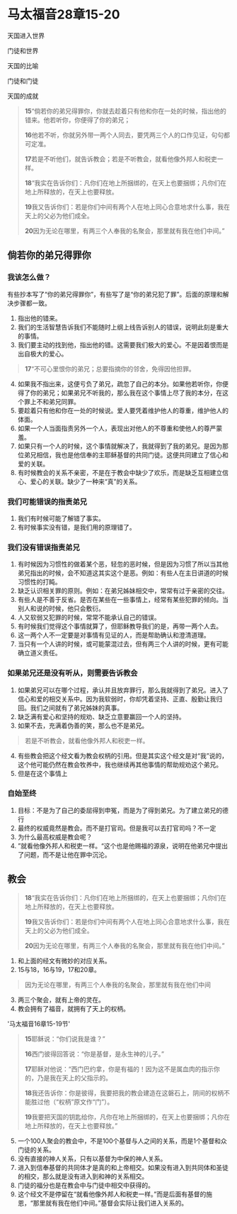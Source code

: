 # 马太福音28章15-20

天国进入世界

门徒和世界

天国的比喻

门徒和门徒

天国的成就

> **15**“倘若你的弟兄得罪你，你就去趁着只有他和你在一处的时候，指出他的错来。他若听你，你便得了你的弟兄；
>
> **16**他若不听，你就另外带一两个人同去，要凭两三个人的口作见证，句句都可定准。
>
> **17**若是不听他们，就告诉教会；若是不听教会，就看他像外邦人和税吏一样。
>
> **18**“我实在告诉你们：凡你们在地上所捆绑的，在天上也要捆绑；凡你们在地上所释放的，在天上也要释放。
>
> **19**我又告诉你们：若是你们中间有两个人在地上同心合意地求什么事，我在天上的父必为他们成全。
>
> **20**因为无论在哪里，有两三个人奉我的名聚会，那里就有我在他们中间。”

## 倘若你的弟兄得罪你

### 我该怎么做？

有些抄本写了“你的弟兄得罪你”，有些写了是“你的弟兄犯了罪”。后面的原理和解决步骤都一致。

1. 指出他的错来。
2. 我们的生活智慧告诉我们不能随时上纲上线告诉别人的错误，说明此刻是重大的事情。
3. 我们要主动的找到他，指出他的错。这需要我们极大的爱心。不是因着恨而是出自极大的爱心。

> **17**“不可心里恨你的弟兄；总要指摘你的邻舍，免得因他担罪。

4. 如果我不指出来，这便亏负了弟兄，疏忽了自己的本分。如果他若听你，你便得了你的弟兄；如果弟兄不听我的，那么我在这个事情上尽了我的本分，在这个罪上不和弟兄同罪。
5. 要趁着只有他和你在一处的时候说。爱人要凭着维护他人的尊重，维护他人的体面。
6. 如果一个人当面指责另外一个人，表现出对他人的不尊重和使他人的尊严蒙羞。
7. 如果只有一个人的时候，这个事情就解决了，我就得到了我的弟兄。是因为那位弟兄相信，我也是他信奉的主耶稣基督的共同门徒。这便共同建立了信心和爱的关联。
8. 有时候教会的关系不亲密，不是在于教会中缺少了欢乐，而是缺乏互相建立信心、爱心的关联。缺少了一种来“真”的关系。

### 我们可能错误的指责弟兄

1. 我们有时候可能了解错了事实。
2. 有时候事实没有错，是我们用的原理错了。

### 我们没有错误指责弟兄

1. 有时候因为习惯性的做着某个恶，轻忽的恶时候，但是因为习惯了所以当其他弟兄指出的时候，会不知道这其实这个是恶。例如：有些人在主日讲道的时候习惯性的打盹。
2. 缺乏认识相关罪的原则。例如：在弟兄姊妹相交中，常常有过于亲密的交往。
3. 有些人是不善于反省。是否在某些在一些事情上，经常有某些犯罪的倾向。当别人和说的时候，他只会敷衍。
4. 人又软弱又犯罪的时候，常常不能承认自己的错误。
5. 有时候我们觉得这个事情就算了，但耶稣教导我们的是，再带一两个人去。
6. 这一两个人不一定要是对事情有见证的人，而是帮助确认和澄清道理。
7. 当只有一个人讲的时候，或可能蒙混过去，但有两三个人讲的时候，更有可能确立道义责任。

### 如果弟兄还是没有听从，则需要告诉教会

1. 如果弟兄可以在哪个过程，承认并且放弃罪行，那么我就得到了弟兄。进入了信心和爱的相交关系中。因为我软弱时，你却凭着坚持、正直、殷勤让我归回。我们之间就有了弟兄姊妹的真事。
2. 缺乏满有爱心和坚持的规劝、缺乏立意要赢回一个人的坚持。
3. 如果不去，充满着伪善的笑，那么也不是弟兄。

> 若是不听教会，就看他像外邦人和税吏一样。

4. 有些教会把这个经文看为教会权柄的引用。但是其实这个经文是对“我”说的，这个他可能仍然在教会牧养中，我也继续再其他事情的帮助规劝这个弟兄。
5. 但是在这个事情上

### 自始至终

1. 目标：不是为了自己的委屈得到申冤，而是为了得到弟兄。为了建立弟兄的德行
2. 最终的权威竟然是教会。而不是打官司。但是我可以去打官司吗？不一定
3. 为什么最高权威是教会呢？
4. ”就看他像外邦人和税吏一样。“这个也是他赐福的源泉，说明在他弟兄中提出了问题，而不是让他在罪中沉沦。

## 教会

> **18**“我实在告诉你们：凡你们在地上所捆绑的，在天上也要捆绑；凡你们在地上所释放的，在天上也要释放。
>
> **19**我又告诉你们：若是你们中间有两个人在地上同心合意地求什么事，我在天上的父必为他们成全。
>
> **20**因为无论在哪里，有两三个人奉我的名聚会，那里就有我在他们中间。”

1. 和上面的经文有微妙的对应关系。
2. 15与18，16与19，17和20章。

> 因为无论在哪里，有两三个人奉我的名聚会，那里就有我在他们中间

3. 两三个聚会，就有上帝的灵在。
4. 教会拥有了福音，就拥有了天上的权柄。

'马太福音16章15-19节'

> **15**耶稣说：“你们说我是谁？”
>
> **16**西门彼得回答说：“你是基督，是永生神的儿子。”
>
> **17**耶稣对他说：“西门巴约拿，你是有福的！因为这不是属血肉的指示你的，乃是我在天上的父指示的。
>
> **18**我还告诉你：你是彼得，我要把我的教会建造在这磐石上，阴间的权柄不能胜过他（“权柄”原文作“门”）。
>
> **19**我要把天国的钥匙给你，凡你在地上所捆绑的，在天上也要捆绑；凡你在地上所释放的，在天上也要释放。”

5. 一个100人聚会的教会中，不是100个基督与人之间的关系，而是1个基督和众门徒的关系。
6. 没有直接的神人关系，只有以基督为中保的神人关系。
7. 进入到信奉基督的共同体才是真的和上帝相交。如果没有进入到共同体和圣徒的相交，那么就是没有进入到和神的关系相交。
8. 门徒的福分也是在教会中与门徒中相交中获得的。
9. 这个经文不是停留在“就看他像外邦人和税吏一样。”而是后面有基督的施恩，“那里就有我在他们中间。”基督会实际让我们进入关系的。